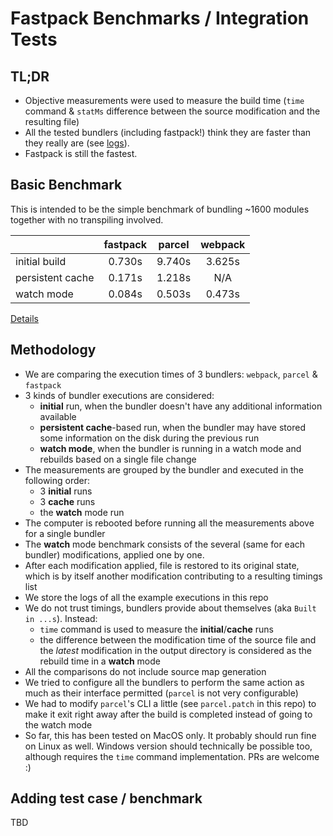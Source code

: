 # Fastpack Benchmarks / Integration Tests

## TL;DR

- Objective measurements were used to measure the build time (`time` command &
  `statMs` difference between the source modification and the resulting file)
- All the tested bundlers (including fastpack!) think they are faster than they
  really are (see [logs](./basic/logs)).
- Fastpack is still the fastest.

## Basic Benchmark
This is intended to be the simple benchmark of bundling ~1600 modules
together with no transpiling involved.

|   | fastpack| parcel| webpack
|----|:--:|:--:|:--:
| initial build| 0.730s| 9.740s| 3.625s
| persistent cache| 0.171s| 1.218s| N/A
| watch mode| 0.084s| 0.503s| 0.473s

[Details](./basic)

## Methodology

- We are comparing the  execution times of 3 bundlers: `webpack`, `parcel` &
  `fastpack`
- 3 kinds of bundler executions are considered:
  - **initial** run, when the bundler doesn't have any additional information
    available
  - **persistent cache**-based run, when the bundler may have stored some
    information on the disk during the previous run
  - **watch mode**, when the bundler is running in a watch mode and rebuilds
    based on a single file change
- The measurements are grouped by the bundler and executed in the following
  order:
  - 3 **initial** runs
  - 3 **cache** runs
  - the **watch** mode run
- The computer is rebooted before running all the measurements above for a
  single bundler
- The **watch** mode benchmark consists of the several (same for each bundler)
  modifications, applied one by one.
- After each modification applied, file is restored to its original state,
  which is by itself another modification contributing to a resulting timings
  list
- We store the logs of all the example executions in this repo
- We do not trust timings, bundlers provide about themselves (aka `Built in
  ...s`). Instead:
  - `time` command is used to measure the **initial**/**cache** runs
  - the difference between the modification time of the source file and the
    *latest* modification in the output directory is considered as the rebuild
    time in a **watch** mode
- All the comparisons do not include source map generation
- We tried to configure all the bundlers to perform the same action as much as
  their interface permitted (`parcel` is not very configurable)
- We had to modify `parcel`'s CLI a little (see `parcel.patch` in this repo) to
  make it exit right away after the build is completed instead of going to the
  watch mode
- So far, this has been tested on MacOS only. It probably should run fine on
  Linux as well. Windows version should technically be possible too, although
  requires the `time` command implementation. PRs are welcome :)

## Adding test case / benchmark

TBD
